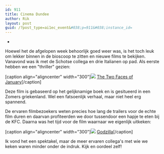 ```yaml
---
id: 911
title: Cinema Dundee
author: Rik
layout: post
guid: /?post_type=ai1ec_event&#038;p=911&#038;instance_id=
---
```

-
Hoewel het de afgelopen week behoorlijk goed weer was, is het toch leuk om lekker binnen in de bioscoop te zitten en nieuwe films te bekijken. Vanavond was ik met de Schotse collega en drie Italianen op pad. Als eerste hebben we een "thriller" gezien:

[caption align="aligncenter" width="300"]<img src="wp-content/uploads/2014/05/The-Two-Faces-of-January.jpg" /> [The Two Faces of January](http://www.imdb.com/title/tt1976000/)[/caption]

Deze film is gebaseerd op het gelijknamige boek en is gesitueerd in een Zomers griekenland. Wel een fatsoenlijk verhaal, maar niet heel erg spannend.

De ervaren filmbezoekers weten precies hoe lang de trailers voor de echte film duren en daarvan profiteerden we door tussendoor een hapje te eten bij de KFC. Daarna was het tijd voor de film waarnaar we eigenlijk uitkeken:

[caption align="aligncenter" width="300"]<img src="wp-content/uploads/2014/05/Godzilla.jpg" /> [Godzilla](http://www.imdb.com/title/tt0831387/)[/caption]

Ik vond het een spektakel, maar de meer ervaren collega's met wie we keken waren minder onder de indruk. Kijk en oordeel zelf!